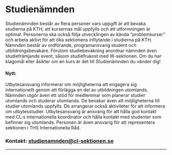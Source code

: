 # Studienämnden

Studienämnden består av flera personer vars uppgift är att bevaka studierna på KTH; att kursernas mål uppfylls och att utformningen är optimal. Personerna ska också följa utvecklingen av kända ”problemkurser” och arbeta aktivt för att öka sektionens inflytande i studierna på KTH. Nämnden består av ordförande, programansvarig student och utbildningsbevakare. Förutom studiebevakning anordnar nämnden även studiefrämjande event, såsom studiefrukost med W-sektionen. Om du har klagomål eller åsikter om en kurs är det till Studienämnden du vänder dig!

#### Nytt:

Utbytesansvarig informerar om möjligheterna att engagera sig internationellt genom att förlägga en del av utbildningen utomlands. Nämnden utgör även ett stöd för medlemmar som planerar studier utomlands och studerar utomlands. De bevakar även att möjligheterna till studier utomlands uppfylls. De arrangerar också aktiviteter för att informera om utbytesstudier. Utbytesansvarig är ansvarig för att hålla god kontakt med CL:s internationella koordinator och hålla kontakt med studenter som befinner sig utomlands. Personen är även ansvarig för att representera sektionen i THS Internationella Råd.

### Kontakt: studienamnden@cl-sektionen.se

---
